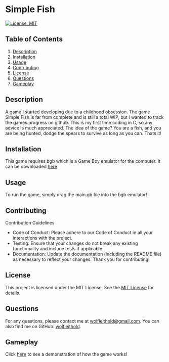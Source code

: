 # Simple Fish

[![License: MIT](https://img.shields.io/badge/License-MIT-yellow.svg)](https://opensource.org/licenses/MIT)

## Table of Contents

1. [Description](#description)
2. [Installation](#installation)
3. [Usage](#usage)
4. [Contributing](#contributing)
5. [License](#license)
6. [Questions](#questions)
7. [Gameplay](#gameplay)

## Description

A game I started developing due to a childhood obsession. The game Simple Fish is far from complete and is still a total WIP, but I wanted to track the games progress on github.
This is my first time coding in C, so any advice is much appreciated. The idea of the game? You are a fish, and you are being hunted, dodge the spears to survive as long as you can. Thats it!

## Installation

This game requires bgb which is a Game Boy emulator for the computer. It can be downloaded [here](https://bgb.bircd.org).

## Usage

To run the game, simply drag the main.gb file into the bgb emulator!

## Contributing

Contribution Guidelines

- Code of Conduct: Please adhere to our Code of Conduct in all your interactions with the project.
- Testing: Ensure that your changes do not break any existing functionality and include tests if applicable.
- Documentation: Update the documentation (including the README file) as necessary to reflect your changes.
  Thank you for contributing!

## License

This project is licensed under the MIT License. See the [MIT License](https://opensource.org/licenses/MIT) for details.

## Questions

For any questions, please contact me at [wolfleithold@gmail.com](mailto:wolfleithold@gmail.com).
You can also find me on GitHub: [wolfleithold](https://github.com/wolfleithold).

## Gameplay

Click [here](https://drive.google.com/file/d/1mw6wEyN9wOpkx9tHe7uHPfrxxlGYtg67/view) to see a demonstration of how the game works!
